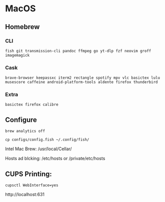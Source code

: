 # MacOS

## Homebrew

### CLI

```
fish git transmission-cli pandoc ffmpeg go yt-dlp fzf neovim groff imagemagick
```

### Cask

```
brave-browser keepassxc iterm2 rectangle spotify mpv vlc basictex lulu musescore caffeine android-platform-tools aldente firefox thunderbird
```

### Extra

```
basictex firefox calibre
```

## Configure

`brew analytics off`

`cp configs/config.fish ~/.config/fish/`

Intel Mac Brew: /usr/local/Cellar/

Hosts ad blcking: /etc/hosts or /private/etc/hosts

## CUPS Printing:

```
cupsctl WebInterface=yes
```

http://localhost:631
